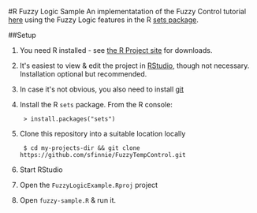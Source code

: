 #R Fuzzy Logic Sample
An implementatation of the Fuzzy Control tutorial [here](http://www.facstaff.bucknell.edu/mastascu/eControlHTML/Fuzzy/Fuzzy1.html) using the Fuzzy Logic features in the R [sets package](https://cran.r-project.org/web/packages/sets/index.html).

##Setup
1. You need R installed - see [the R Project site](https://www.r-project.org/) for downloads.
1. It's easiest to view & edit the project in [RStudio](https://www.rstudio.com/products/rstudio/download/), though not necessary.  Installation optional but recommended.
1. In case it's not obvious, you also need to install [git](https://git-scm.com/download)
1. Install the R `sets` package.  From the R console:

        > install.packages("sets")
    
1. Clone this repository into a suitable location locally

        $ cd my-projects-dir && git clone https://github.com/sfinnie/FuzzyTempControl.git
    
1. Start RStudio
1. Open the `FuzzyLogicExample.Rproj` project
1. Open `fuzzy-sample.R` & run it.


